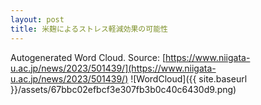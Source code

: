 ```yaml
---
layout: post
title: 米麹によるストレス軽減効果の可能性
---
```

Autogenerated Word Cloud.
Source\: [https://www.niigata-u.ac.jp/news/2023/501439/](https://www.niigata-u.ac.jp/news/2023/501439/)
![WordCloud]({{ site.baseurl }}/assets/67bbc02efbcf3e307fb3b0c40c6430d9.png)